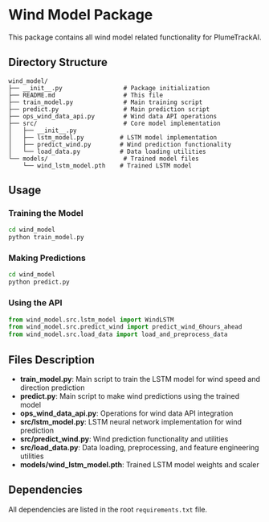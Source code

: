 # Wind Model Package

This package contains all wind model related functionality for PlumeTrackAI.

## Directory Structure

```
wind_model/
├── __init__.py                 # Package initialization
├── README.md                   # This file
├── train_model.py              # Main training script
├── predict.py                  # Main prediction script
├── ops_wind_data_api.py        # Wind data API operations
├── src/                        # Core model implementation
│   ├── __init__.py
│   ├── lstm_model.py          # LSTM model implementation
│   ├── predict_wind.py        # Wind prediction functionality
│   └── load_data.py           # Data loading utilities
└── models/                     # Trained model files
    └── wind_lstm_model.pth    # Trained LSTM model
```

## Usage

### Training the Model
```bash
cd wind_model
python train_model.py
```

### Making Predictions
```bash
cd wind_model
python predict.py
```

### Using the API
```python
from wind_model.src.lstm_model import WindLSTM
from wind_model.src.predict_wind import predict_wind_6hours_ahead
from wind_model.src.load_data import load_and_preprocess_data
```

## Files Description

- **train_model.py**: Main script to train the LSTM model for wind speed and direction prediction
- **predict.py**: Main script to make wind predictions using the trained model
- **ops_wind_data_api.py**: Operations for wind data API integration
- **src/lstm_model.py**: LSTM neural network implementation for wind prediction
- **src/predict_wind.py**: Wind prediction functionality and utilities
- **src/load_data.py**: Data loading, preprocessing, and feature engineering utilities
- **models/wind_lstm_model.pth**: Trained LSTM model weights and scaler

## Dependencies

All dependencies are listed in the root `requirements.txt` file. 
